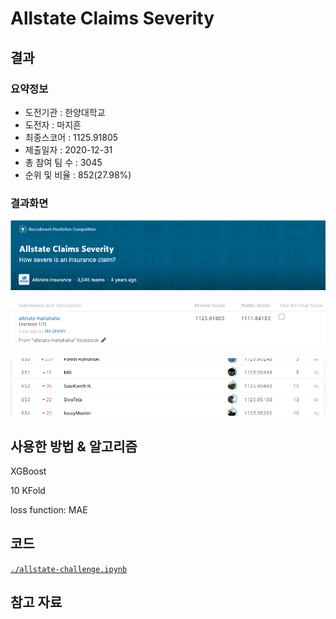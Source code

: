 # Allstate Claims Severity

## 결과

### 요약정보

- 도전기관 : 한양대학교
- 도전자 : 마지흔
- 최종스코어 : 1125.91805
- 제출일자 : 2020-12-31
- 총 참여 팀 수 : 3045
- 순위 및 비율 : 852(27.98%)

### 결과화면

![title](./img/title.png)

![score](./img/score.png)

![leaderboard](./img/leaderboard.png)

## 사용한 방법 & 알고리즘

XGBoost

10 KFold

loss function: MAE

## 코드

[`./allstate-challenge.ipynb`](./allstate-challenge.ipynb)

## 참고 자료
